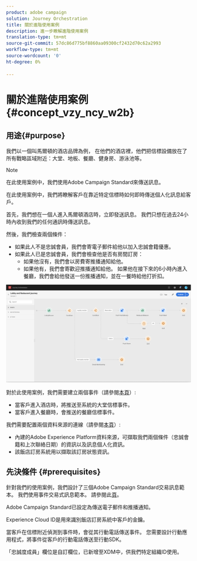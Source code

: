 ```yaml
---
product: adobe campaign
solution: Journey Orchestration
title: 關於進階使用案例
description: 進一步瞭解進階使用案例
translation-type: tm+mt
source-git-commit: 57dc86d775bf8860aa09300cf2432d70c62a2993
workflow-type: tm+mt
source-wordcount: '0'
ht-degree: 0%

---
```



# 關於進階使用案例{#concept_vzy_ncy_w2b}

## 用途{#purpose}

我們以一個叫馬爾頓的酒店品牌為例， 在他們的酒店裡，他們把信標設備放在了所有戰略區域附近：大堂、地板、餐廳、健身房、游泳池等。

>[!NOTE]
>
>在此使用案例中，我們使用Adobe Campaign Standard來傳送訊息。

在此使用案例中，我們將瞭解客戶在靠近特定信標時如何即時傳送個人化訊息給客戶。

首先，我們想在一個人進入馬爾頓酒店時，立即發送訊息。 我們只想在過去24小時內收到我們的任何通訊時傳送訊息。

然後，我們檢查兩個條件：

* 如果此人不是忠誠會員，我們會寄電子郵件給他以加入忠誠會籍優惠。
* 如果此人已是忠誠會員，我們會檢查他是否有房間訂房：
   * 如果他沒有，我們會以房費寄推播通知給他。
   * 如果他有，我們會寄歡迎推播通知給他。 如果他在接下來的6小時內進入餐廳，我們會給他發送一份推播通知，並在一餐時給他打折扣。

![](../assets/journeyuc2_29.png)

對於此使用案例，我們需要建立兩個事件（請參閱[本頁](../usecase/configuring-the-events.md)）:

* 當客戶進入酒店時，將推送至系統的大堂信標事件。
* 當客戶進入餐廳時，會推送的餐廳信標事件。

我們需要配置兩個資料來源的連線（請參閱[本頁](../usecase/configuring-the-data-sources.md)）:

* 內建的Adobe Experience Platform資料來源，可擷取我們兩個條件（忠誠會籍和上次聯絡日期）的資訊以及訊息個人化資訊。
* 該飯店訂房系統用以擷取該訂房狀態資訊。

## 先決條件 {#prerequisites}

針對我們的使用案例，我們設計了三個Adobe Campaign Standard交易訊息範本。 我們使用事件交易式訊息範本。 請參閱此[頁](https://docs.adobe.com/content/help/zh-Hant/campaign-standard/using/communication-channels/transactional-messaging/about-transactional-messaging.html)。

Adobe Campaign Standard已設定為傳送電子郵件和推播通知。

Experience Cloud ID是用來識別飯店訂房系統中客戶的金鑰。

當客戶在信標附近偵測到事件時，會從其行動電話傳送事件。 您需要設計行動應用程式，將事件從客戶的行動電話傳送至行動SDK。

「忠誠度成員」欄位是自訂欄位，已新增至XDM中，供我們特定組織ID使用。
